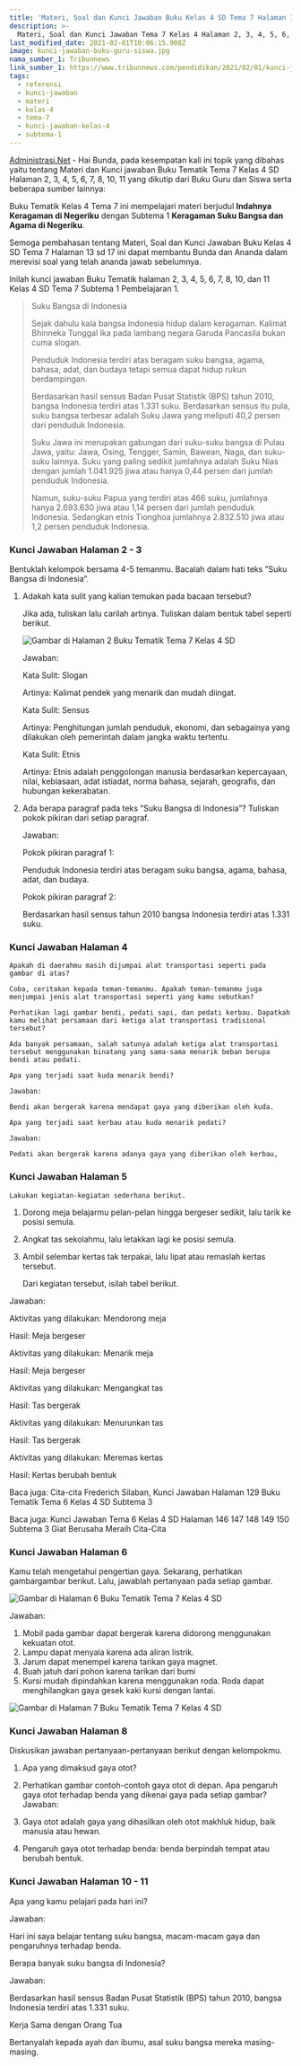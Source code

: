 ```yaml
---
title: 'Materi, Soal dan Kunci Jawaban Buku Kelas 4 SD Tema 7 Halaman 13 sd 17'
description: >-
  Materi, Soal dan Kunci Jawaban Tema 7 Kelas 4 Halaman 2, 3, 4, 5, 6, 7, 8, 10, 11 Buku Tematik Kurikulum 2013 Subtema 1 Pembelajaran 1.
last_modified_date: 2021-02-01T10:06:15.908Z
image: kunci-jawaban-buku-guru-siswa.jpg
nama_sumber_1: Tribunnews
link_sumber_1: https://www.tribunnews.com/pendidikan/2021/02/01/kunci-jawaban-tema-7-kelas-4-sd-halaman-2-3-4-5-6-7-8-10-11-buku-tematik-subtema-1?page=all
tags:
  - referensi
  - kunci-jawaban
  - materi
  - kelas-4
  - tema-7
  - kunci-jawaban-kelas-4
  - subtema-1
---
```


[Administrasi.Net](https://administrasi.net "Administrasi.Net") - Hai Bunda, pada kesempatan kali ini topik yang dibahas yaitu tentang Materi dan Kunci jawaban Buku Tematik Tema 7 Kelas 4 SD Halaman 2, 3, 4, 5, 6, 7, 8, 10, 11 yang dikutip dari Buku Guru dan Siswa serta beberapa sumber lainnya:

Buku Tematik Kelas 4 Tema 7 ini mempelajari materi berjudul **Indahnya Keragaman di Negeriku** dengan Subtema 1 **Keragaman Suku Bangsa dan Agama di Negeriku**.

Semoga pembahasan tentang Materi, Soal dan Kunci Jawaban Buku Kelas 4 SD Tema 7 Halaman 13 sd 17 ini dapat membantu Bunda dan Ananda dalam merevisi soal yang telah ananda jawab sebelumnya. 

Inilah kunci jawaban Buku Tematik halaman 2, 3, 4, 5, 6, 7, 8, 10, dan 11 Kelas 4 SD Tema 7 Subtema 1 Pembelajaran 1.

> Suku Bangsa di Indonesia
> 
> Sejak dahulu kala bangsa Indonesia hidup dalam keragaman. Kalimat Bhinneka Tunggal Ika pada lambang negara Garuda Pancasila bukan cuma slogan.
> 
> Penduduk Indonesia terdiri atas beragam suku bangsa, agama, bahasa, adat, dan budaya tetapi semua dapat hidup rukun berdampingan.
> 
> Berdasarkan hasil sensus Badan Pusat Statistik (BPS) tahun 2010, bangsa Indonesia terdiri atas 1.331 suku. Berdasarkan sensus itu pula, suku bangsa terbesar adalah Suku Jawa yang meliputi 40,2 persen dari penduduk Indonesia.
> 
> Suku Jawa ini merupakan gabungan dari suku-suku bangsa di Pulau Jawa, yaitu: Jawa, Osing, Tengger, Samin, Bawean, Naga, dan suku-suku lainnya. Suku yang paling sedikit jumlahnya adalah Suku Nias dengan jumlah 1.041.925 jiwa atau hanya 0,44 persen dari jumlah penduduk Indonesia.
> 
> Namun, suku-suku Papua yang terdiri atas 466 suku, jumlahnya hanya 2.693.630 jiwa atau 1,14 persen
dari jumlah penduduk Indonesia. Sedangkan etnis Tionghoa jumlahnya 2.832.510 jiwa atau 1,2 persen penduduk Indonesia.

### Kunci Jawaban Halaman 2 - 3

Bentuklah kelompok bersama 4-5 temanmu. Bacalah dalam hati teks ”Suku Bangsa di Indonesia”.

1. 	Adakah kata sulit yang kalian temukan pada bacaan tersebut?
	
	Jika ada, tuliskan lalu carilah artinya. Tuliskan dalam bentuk tabel seperti berikut.
	
	![Gambar di Halaman 2 Buku Tematik Tema 7 Kelas 4 SD](/img/tabel-di-halaman-2-buku-tematik-kelas-4-sd-tema-7.jpg "Gambar di Halaman 2 Buku Tematik Tema 7 Kelas 4 SD")

	
	Jawaban:

	Kata Sulit: Slogan

	Artinya: Kalimat pendek yang menarik dan mudah diingat.

	Kata Sulit: Sensus

	Artinya: Penghitungan jumlah penduduk, ekonomi, dan sebagainya yang dilakukan oleh pemerintah dalam jangka waktu tertentu.

	Kata Sulit: Etnis

	Artinya: Etnis adalah penggolongan manusia berdasarkan kepercayaan, nilai, kebiasaan, adat istiadat, norma bahasa, sejarah, geografis, dan hubungan kekerabatan.

2. 	Ada berapa paragraf pada teks “Suku Bangsa di Indonesia”? Tuliskan pokok pikiran dari setiap paragraf.

	Jawaban:

	Pokok pikiran paragraf 1:

	Penduduk Indonesia terdiri atas beragam suku bangsa, agama, bahasa, adat, dan budaya.

	Pokok pikiran paragraf 2:

	Berdasarkan hasil sensus tahun 2010 bangsa Indonesia terdiri atas 1.331 suku.

### Kunci Jawaban Halaman 4

	Apakah di daerahmu masih dijumpai alat transportasi seperti pada gambar di atas?

	Coba, ceritakan kepada teman-temanmu. Apakah teman-temanmu juga menjumpai jenis alat transportasi seperti yang kamu sebutkan?

	Perhatikan lagi gambar bendi, pedati sapi, dan pedati kerbau. Dapatkah kamu melihat persamaan dari ketiga alat transportasi tradisional tersebut?

	Ada banyak persamaan, salah satunya adalah ketiga alat transportasi tersebut menggunakan binatang yang sama-sama menarik beban berupa bendi atau pedati.

	Apa yang terjadi saat kuda menarik bendi?

	Jawaban:

	Bendi akan bergerak karena mendapat gaya yang diberikan oleh kuda.

	Apa yang terjadi saat kerbau atau kuda menarik pedati?

	Jawaban:

	Pedati akan bergerak karena adanya gaya yang diberikan oleh kerbau,

### Kunci Jawaban Halaman 5

	Lakukan kegiatan-kegiatan sederhana berikut.

1. 	Dorong meja belajarmu pelan-pelan hingga bergeser sedikit, lalu tarik ke posisi semula.
2. 	Angkat tas sekolahmu, lalu letakkan lagi ke posisi semula.
3. 	Ambil selembar kertas tak terpakai, lalu lipat atau remaslah kertas tersebut.

	Dari kegiatan tersebut, isilah tabel berikut.

Jawaban:

Aktivitas yang dilakukan: Mendorong meja

Hasil: Meja bergeser

Aktivitas yang dilakukan: Menarik meja

Hasil: Meja bergeser

Aktivitas yang dilakukan: Mengangkat tas

Hasil: Tas bergerak

Aktivitas yang dilakukan: Menurunkan tas

Hasil: Tas bergerak

Aktivitas yang dilakukan: Meremas kertas

Hasil: Kertas berubah bentuk

Baca juga: Cita-cita Frederich Silaban, Kunci Jawaban Halaman 129 Buku Tematik Tema 6 Kelas 4 SD Subtema 3

Baca juga: Kunci Jawaban Tema 6 Kelas 4 SD Halaman 146 147 148 149 150 Subtema 3 Giat Berusaha Meraih Cita-Cita

### Kunci Jawaban Halaman 6

Kamu telah mengetahui pengertian gaya. Sekarang, perhatikan gambargambar berikut. Lalu, jawablah pertanyaan pada setiap gambar.

![Gambar di Halaman 6 Buku Tematik Tema 7 Kelas 4 SD](/img/kunci-jawaban-halaman-6-buku-tematik-kelas-4-sd-tema-7.jpg "Gambar di Halaman 6 Buku Tematik Tema 7 Kelas 4 SD")

Jawaban:

1. Mobil pada gambar dapat bergerak karena didorong menggunakan kekuatan otot.
2. Lampu dapat menyala karena ada aliran listrik.
3. Jarum dapat menempel karena tarikan gaya magnet.
4. Buah jatuh dari pohon karena tarikan dari bumi
5. Kursi mudah dipindahkan karena menggunakan roda. Roda dapat menghilangkan gaya gesek kaki kursi dengan lantai.

![Gambar di Halaman 7 Buku Tematik Tema 7 Kelas 4 SD](/img/gambar-di-halaman-7-buku-tematik-tema-7-kelas-4-sd.jpg "Gambar di Halaman 7 Buku Tematik Tema 7 Kelas 4 SD")

### Kunci Jawaban Halaman 8

Diskusikan jawaban pertanyaan-pertanyaan berikut dengan kelompokmu.

1. 	Apa yang dimaksud gaya otot?
2. 	Perhatikan gambar contoh-contoh gaya otot di depan. Apa pengaruh gaya otot terhadap benda yang dikenai gaya pada setiap gambar?
Jawaban:

1. 	Gaya otot adalah gaya yang dihasilkan oleh otot makhluk hidup, baik manusia atau hewan.
2. 	Pengaruh gaya otot terhadap benda: benda berpindah tempat atau berubah bentuk.

### Kunci Jawaban Halaman 10 - 11

Apa yang kamu pelajari pada hari ini?

Jawaban:

Hari ini saya belajar tentang suku bangsa, macam-macam gaya dan pengaruhnya terhadap benda.

Berapa banyak suku bangsa di Indonesia?

Jawaban:

Berdasarkan hasil sensus Badan Pusat Statistik (BPS) tahun 2010, bangsa Indonesia terdiri atas 1.331 suku.

Kerja Sama dengan Orang Tua

Bertanyalah kepada ayah dan ibumu, asal suku bangsa mereka masing-masing.

